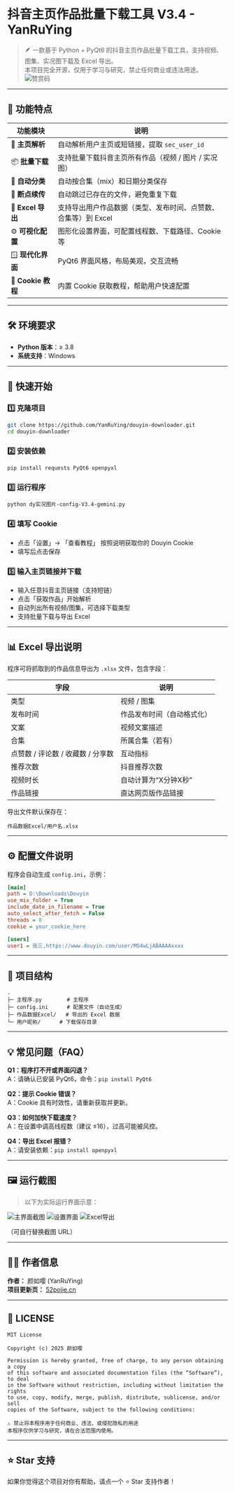 # 抖音主页作品批量下载工具 V3.4 - YanRuYing

> 🪶 一款基于 Python + PyQt6 的抖音主页作品批量下载工具，支持视频、图集、实况图下载及 Excel 导出。  
> 本项目完全开源，仅用于学习与研究，禁止任何商业或违法用途。
![赞赏码](https://raw.githubusercontent.com/yanruying/YanRuYing/refs/heads/main/pay.png)
---

## 🧭 功能特点

| 功能模块          | 说明                                                         |
| ----------------- | ------------------------------------------------------------ |
| 🔗 **主页解析**    | 自动解析用户主页或短链接，提取 `sec_user_id`                 |
| 📦 **批量下载**    | 支持批量下载抖音主页所有作品（视频 / 图片 / 实况图）         |
| 🧠 **自动分类**    | 自动按合集（mix）和日期分类保存                              |
| 📁 **断点续传**    | 自动跳过已存在的文件，避免重复下载                           |
| 🧾 **Excel 导出**  | 支持导出用户作品数据（类型、发布时间、点赞数、合集等）到 Excel |
| ⚙️ **可视化配置**  | 图形化设置界面，可配置线程数、下载路径、Cookie 等            |
| 🪟 **现代化界面**  | PyQt6 界面风格，布局美观，交互流畅                           |
| 🔐 **Cookie 教程** | 内置 Cookie 获取教程，帮助用户快速配置                       |

---

## 🛠️ 环境要求

- **Python 版本**：≥ 3.8  
- **系统支持**：Windows
---

## 🚀 快速开始

### 1️⃣ 克隆项目

```bash
git clone https://github.com/YanRuYing/douyin-downloader.git
cd douyin-downloader
```

### 2️⃣ 安装依赖

```bash
pip install requests PyQt6 openpyxl
```

### 3️⃣ 运行程序

```bash
python dy实况图片-config-V3.4-gemini.py
```

### 4️⃣ 填写 Cookie

- 点击「设置」→ 「查看教程」 按照说明获取你的 Douyin Cookie  
- 填写后点击保存

### 5️⃣ 输入主页链接并下载

- 输入任意抖音主页链接（支持短链）  
- 点击「获取作品」开始解析  
- 自动列出所有视频/图集，可选择下载类型  
- 支持批量下载与导出 Excel

---

## 📊 Excel 导出说明

程序可将抓取到的作品信息导出为 `.xlsx` 文件，包含字段：

| 字段                              | 说明                       |
| --------------------------------- | -------------------------- |
| 类型                              | 视频 / 图集                |
| 发布时间                          | 作品发布时间（自动格式化） |
| 文案                              | 视频文案描述               |
| 合集                              | 所属合集（若有）           |
| 点赞数 / 评论数 / 收藏数 / 分享数 | 互动指标                   |
| 推荐次数                          | 抖音推荐次数               |
| 视频时长                          | 自动计算为“X分钟X秒”       |
| 作品链接                          | 直达网页版作品链接         |

导出文件默认保存在：

```
作品数据Excel/用户名.xlsx
```

---

## ⚙️ 配置文件说明

程序会自动生成 `config.ini`，示例：

```ini
[main]
path = D:\Downloads\Douyin
use_mix_folder = True
include_date_in_filename = True
auto_select_after_fetch = False
threads = 8
cookie = your_cookie_here

[users]
user1 = 张三,https://www.douyin.com/user/MS4wLjABAAAAxxxx
```

---

## 🧩 项目结构

```
.
├─ 主程序.py        # 主程序
├─ config.ini      # 配置文件（自动生成）
├─ 作品数据Excel/   # 导出的 Excel 数据
└─ 用户昵称/      # 下载保存目录
```

---

## 💡 常见问题（FAQ）

**Q1：程序打不开或界面闪退？**  
A：请确认已安装 PyQt6，命令：`pip install PyQt6`

**Q2：提示 Cookie 错误？**  
A：Cookie 具有时效性，请重新获取并更新。

**Q3：如何加快下载速度？**  
A：在设置中调高线程数（建议 ≤16），过高可能被风控。

**Q4：导出 Excel 报错？**  
A：请安装依赖：`pip install openpyxl`

---

## 🖼️ 运行截图

> 以下为实际运行界面示意：

![主界面截图](https://raw.githubusercontent.com/yanruying/douyin-downloader/refs/heads/main/251023013355554.png)
![设置界面](https://raw.githubusercontent.com/yanruying/douyin-downloader/refs/heads/main/251023013445461.png)
![Excel导出](https://raw.githubusercontent.com/yanruying/douyin-downloader/refs/heads/main/251023013738453.png)

（可自行替换截图 URL）

---

## 🧑‍💻 作者信息

**作者：** 颜如嘤 (YanRuYing)  
**项目更新页：** [52pojie.cn](https://www.52pojie.cn/thread-2064455-1-1.html)

---

## 📜 LICENSE

```
MIT License

Copyright (c) 2025 颜如嘤

Permission is hereby granted, free of charge, to any person obtaining a copy
of this software and associated documentation files (the “Software”), to deal
in the Software without restriction, including without limitation the rights
to use, copy, modify, merge, publish, distribute, sublicense, and/or sell
copies of the Software, subject to the following conditions:

⚠️ 禁止将本程序用于任何商业、违法、或侵犯隐私的用途
本程序仅供学习与研究，请在合法范围内使用。
```

---

## ⭐ Star 支持

如果你觉得这个项目对你有帮助，请点一个 ⭐ Star 支持作者！  
